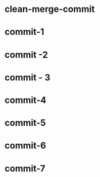 # clean-merge-commit

# commit-1
# commit -2
# commit - 3

# commit-4
# commit-5
# commit-6
# commit-7